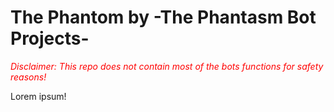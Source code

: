 # The Phantom by -The Phantasm Bot Projects-
<span style="color:red">*Disclaimer: This repo does not contain most of the bots functions for safety reasons!*</span>

Lorem ipsum!

